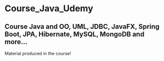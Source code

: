 # Course_Java_Udemy

<h2>Course Java and OO, UML, JDBC, JavaFX, Spring Boot, JPA, Hibernate, MySQL, MongoDB and more...</h2>

Material produced in the course!
